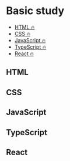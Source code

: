 # Basic study


- [HTML 🔥](#HTML)
- [CSS 🔥](#CSS)
- [JavaScript 🔥](#JavaScript)
- [TypeScript 🔥](#TypeScript)
- [React 🔥](#React)


## HTML

<!-- - []() -->

## CSS

<!-- - []() -->

## JavaScript

<!-- - []() -->

## TypeScript

<!-- - []() -->

## React

<!-- - []() -->